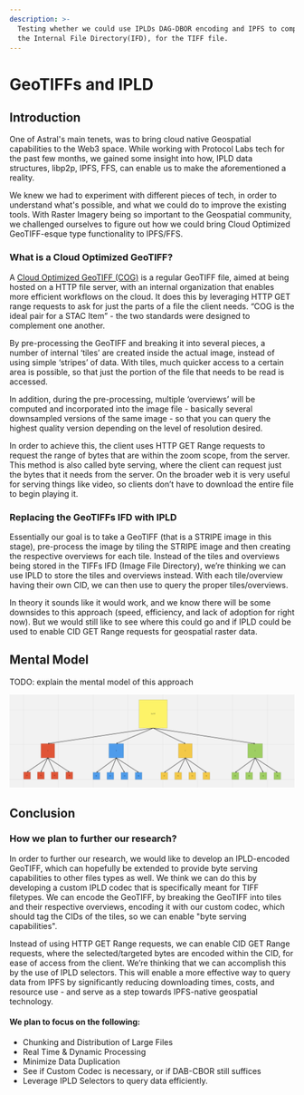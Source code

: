 ```yaml
---
description: >-
  Testing whether we could use IPLDs DAG-DBOR encoding and IPFS to compliment
  the Internal File Directory(IFD), for the TIFF file.
---
```


# GeoTIFFs and IPLD

## Introduction

One of Astral's main tenets, was to bring cloud native Geospatial capabilities to the Web3 space. While working with Protocol Labs tech for the past few months, we gained some insight into how, IPLD data structures, libp2p, IPFS, FFS, can enable us to make the aforementioned a reality. 

We knew we had to experiment with different pieces of tech, in order to understand what's possible, and what we could do to improve the existing tools. With Raster Imagery being so important to the Geospatial community, we challenged ourselves to figure out how we could  bring Cloud Optimized GeoTIFF-esque type functionality to IPFS/FFS. 

### **What is a Cloud Optimized GeoTIFF?**

A [Cloud Optimized GeoTIFF \(COG\)](https://www.cogeo.org/) is a regular GeoTIFF file, aimed at being hosted on a HTTP file server, with an internal organization that enables more efficient workflows on the cloud. It does this by leveraging ​HTTP GET range requests to ask for just the parts of a file the client needs. “COG is the ideal pair for a STAC Item” - the two standards were designed to complement one another.

By pre-processing the GeoTIFF and breaking it into several pieces, a number of internal ‘tiles’ are created inside the actual image, instead of using simple ‘stripes’ of data. With tiles, much quicker access to a certain area is possible, so that just the portion of the file that needs to be read is accessed.

In addition, during the pre-processing, multiple ‘overviews’ will be computed and incorporated into the image file - basically several downsampled versions of the same image - so that you can query the highest quality version depending on the level of resolution desired.

In order to achieve this, the client uses HTTP GET Range requests to request the range of bytes that are within the zoom scope, from the server. This method is also called byte serving, where the client can request just the bytes that it needs from the server. On the broader web it is very useful for serving things like video, so clients don’t have to download the entire file to begin playing it.

### Replacing the GeoTIFFs IFD with IPLD

Essentially our goal is to take a GeoTIFF \(that is a STRIPE image in this stage\), pre-process the image by tiling the STRIPE image and then creating the respective overviews for each tile. Instead of the tiles and overviews being stored in the TIFFs IFD \(Image File Directory\), we’re thinking we can use IPLD to store the tiles and overviews instead. With each tile/overview having their own CID, we can then use  to query the proper tiles/overviews. 

In theory it sounds like it would work, and we know there will be some downsides to this approach \(speed, efficiency, and lack of adoption for right now\). But we would still like to see where this could go and if IPLD could be used to enable CID GET Range requests for geospatial raster data. 

## Mental Model

TODO: explain the mental model of this approach 



![Visualization](../../.gitbook/assets/screen-shot-2020-12-04-at-9.39.52-am.png)

## Conclusion

### How we plan to further our research?

In order to further our research, we would like to develop an IPLD-encoded GeoTIFF, which can hopefully be extended to provide byte serving capabilities to other files types as well. We think we can do this by developing a custom IPLD codec that is specifically meant for TIFF filetypes. We can encode the GeoTIFF, by breaking the GeoTIFF into tiles and their respective overviews, encoding it with our custom codec, which should tag the CIDs of the tiles, so we can enable "byte serving capabilities".

Instead of using HTTP GET Range requests, we can enable CID GET Range requests, where the selected/targeted bytes are encoded within the CID, for ease of access from the client. We’re thinking that we can accomplish this by the use of IPLD selectors. This will enable a more effective way to query data from IPFS by significantly reducing downloading times, costs, and resource use - and serve as a step towards IPFS-native geospatial technology.

#### We plan to focus on the following:

* Chunking and Distribution of Large Files
* Real Time & Dynamic Processing
* Minimize Data Duplication
* See if Custom Codec is necessary, or if DAB-CBOR still suffices
* Leverage IPLD Selectors to query data efficiently.



